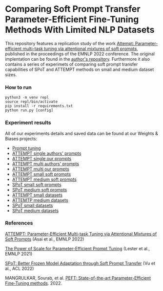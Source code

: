 # Comparing Soft Prompt Transfer Parameter-Efficient Fine-Tuning Methods With Limited NLP Datasets
This repository features a replication study of the work [Attempt: Parameter-efficient multi-task tuning via attentional mixtures of soft prompts](https://aclanthology.org/2022.emnlp-main.446.pdf), published in the proceedings of the EMNLP 2022 conference. The original implentation can be found in the [author's repository](https://github.com/AkariAsai/ATTEMPT). Furthermore it also contains a series of experimets of comparing soft prompt transfer capabilities of SPoT and ATTEMPT methods on small and medium dataset sizes. 

### How to run
```
python3 -m venv repl
source repl/bin/activate
pip install -r requirements.txt
python run.py [config]
```

### Experiment results
All of our experiments details and saved data can be found at our Weights & Biases projects:
- [Prompt tuning](https://wandb.ai/rbelanec/prompt_tunning)
- [ATTEMPT single authors' prompts](https://wandb.ai/rbelanec/attempt_single_experiments)
- [ATTEMPT single our prompts](https://wandb.ai/rbelanec/attempt_single_ours_experiments)
- [ATTEMPT multi authors' prompts](https://wandb.ai/rbelanec/attempt_multi_experiments)
- [ATTEMPT multi our prompts](https://wandb.ai/rbelanec/attempt_multi_ours_experiments)
- [ATTEMPT small soft prompts](https://wandb.ai/rbelanec/nlp_as_soft_prompts)
- [ATTEMPT medium soft prompts](https://wandb.ai/rbelanec/nlp_am_soft_prompts)
- [SPoT small soft prompts](https://wandb.ai/rbelanec/nlp_ss_soft_prompts)
- [SPoT medium soft prompts](https://wandb.ai/rbelanec/nlp_sm_soft_prompts)
- [ATTEMPT small datasets](https://wandb.ai/rbelanec/nlp_attempt_small)
- [ATTEMTP medium datasets](https://wandb.ai/rbelanec/nlp_attempt_medium)
- [SPoT small datasets](https://wandb.ai/rbelanec/nlp_spot_small)
- [SPoT medium datasets](https://wandb.ai/rbelanec/nlp_spot_medium)

### References
[ATTEMPT: Parameter-Efficient Multi-task Tuning via Attentional Mixtures of Soft Prompts](https://aclanthology.org/2022.emnlp-main.446) (Asai et al., EMNLP 2022)

[The Power of Scale for Parameter-Efficient Prompt Tuning](https://aclanthology.org/2021.emnlp-main.243) (Lester et al., EMNLP 2021)

[SPoT: Better Frozen Model Adaptation through Soft Prompt Transfer](https://aclanthology.org/2022.acl-long.346) (Vu et al., ACL 2022)

MANGRULKAR, Sourab, et al. [PEFT: State-of-the-art Parameter-Efficient Fine-Tuning methods](https://github.com/huggingface/peft). 2022.

